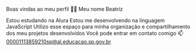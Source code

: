 Boas vindas ao meu perfil 💙💙
Meu nome Beatriz

Estou estudando na Alura
Estou me desenvolvendo na linguagem JavaScript
Utilizo esse espaço para minha organização e compartilhamento dos meu projetos desenvolvidos
Você pode entrar em contato comigo 📫
00001113859210sp@al.educacao.sp.gov.br

